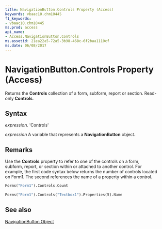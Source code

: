 ```yaml
---
title: NavigationButton.Controls Property (Access)
keywords: vbaac10.chm10445
f1_keywords:
- vbaac10.chm10445
ms.prod: access
api_name:
- Access.NavigationButton.Controls
ms.assetid: 21ea22a5-72a5-3b98-468c-6f2baa1110cf
ms.date: 06/08/2017
---
```



# NavigationButton.Controls Property (Access)

Returns the  **Controls** collection of a form, subform, report or section. Read-only **Controls**.


## Syntax

 _expression_. 'Controls'

 _expression_ A variable that represents a **NavigationButton** object.


## Remarks

Use the  **Controls** property to refer to one of the controls on a form, subform, report, or section within or attached to another control. For example, the first code syntax below returns the number of controls located on Form1. The second references the name of a property within a control.


```vb
Forms("Form1").Controls.Count 
 
Forms("Form1").Controls("Textbox1").Properties(5).Name
```


## See also


[NavigationButton Object](Access.NavigationButton.md)


